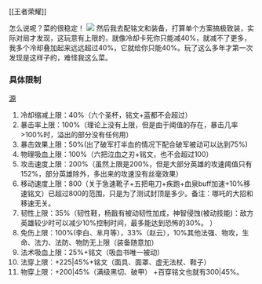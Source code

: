 [[王者荣耀]]

怎么说呢？菜的很稳定！
![](https://pic.imgdb.cn/item/6693f522d9c307b7e9370ed9.jpg)
然后我去配铭文和装备，打算单个方案搞极致装，实际对局才发现，这玩意有上限的，就像冷却卡死你只能减40%，就减不了更多，我多个冷却叠加起来远远超过40%，它就给你只能40%。玩了这么多年才第一次发现是这样子的，难怪我这么菜。

### 具体限制
[源](https://www.bilibili.com/read/mobile?id=28867253#:~:text=1.冷却缩减上限：40%（六个圣杯，铭文+蓝都不会超过）,2.暴击率上限：100%（理论上没有上限，但是由于阈值的存在，暴击几率>100%时，溢出的部分没有任何用）暴击效果上限：50% (出了破军打半血的情况下配合破军被动可以达到75%))

1. 冷却缩减上限：40%（六个圣杯，铭文+蓝都不会超过）
2. 暴击率上限：100%（理论上没有上限，但是由于阈值的存在，暴击几率>100%时，溢出的部分没有任何用）
3. 暴击效果上限：50%(出了破军打半血的情况下配合破军被动可以达到75%) 
4. 物理吸血上限：100%（六把泣血之刃+铭文，也不会超过100）
5. 攻击速度上限：200%（虽然上限是200%，但是大部分英雄的攻速阈值只有152%，部分英雄除外，多出来的攻速没有丝毫效果） 
6. 移动速度上限：800（关于急速靴子+五把电刀+疾跑+血泉buff加速+10%移速铭文）已超过800的范围，只是为了测试封顶是多少。备注：哪吒的大招和移速无关。
7. 韧性上限：35%（韧性鞋，杨戬有被动韧性加成，神智侵蚀(被动技能)：敌方英雄较少时可以减少10%控制时间，最多能达到恐怖的30%。 ）
8. 免伤上限：100%(李白、芈月等），33%（赵云），10%其他法强、物攻，生命、法力、法防、物防无上限（装备随意加）
9. 法术吸血上限：25%+铭文（吸血书唯一被动）
10. 法穿上限：+225|45%+铭文（面具、面罩、虚无法杖、鞋子）
11. 物穿上限：+200|45%（满级黑切、破甲） +百穿铭文也就有300|45%。
